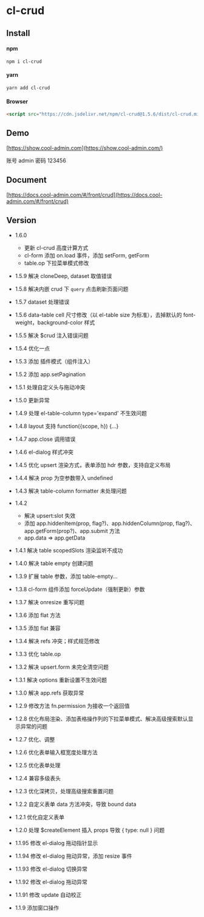 # cl-crud

## Install

#### npm

```shell
npm i cl-crud
```

#### yarn

```shell
yarn add cl-crud
```

#### Browser

```html
<script src="https://cdn.jsdelivr.net/npm/cl-crud@1.5.6/dist/cl-crud.min.js"></script>
```

## Demo

[https://show.cool-admin.com](https://show.cool-admin.com/)

账号 admin
密码 123456

## Document

[https://docs.cool-admin.com/#/front/crud](https://docs.cool-admin.com/#/front/crud)

## Version

-   1.6.0
    -   更新 cl-crud 高度计算方式
    -   cl-form 添加 on.load 事件，添加 setForm, getForm
    -   table.op 下拉菜单模式修改

-   1.5.9 解决 cloneDeep, dataset 取值错误

-   1.5.8 解决内嵌 crud 下 `query` 点击刷新页面问题

-   1.5.7 dataset 处理错误

-   1.5.6 data-table cell 尺寸修改（以 el-table size 为标准），去掉默认的 font-weight，background-color 样式

-   1.5.5 解决 \$crud 注入错误问题

-   1.5.4 优化一点

-   1.5.3 添加 插件模式（组件注入）

-   1.5.2 添加 app.setPagination

-   1.5.1 处理自定义头与拖动冲突

-   1.5.0 更新异常

-   1.4.9 处理 el-table-column type='expand' 不生效问题

-   1.4.8 layout 支持 function({scope, h}) {...}

-   1.4.7 app.close 调用错误

-   1.4.6 el-dialog 样式冲突

-   1.4.5 优化 upsert 渲染方式，表单添加 hdr 参数，支持自定义布局

-   1.4.4 解决 prop 为空参数带入 undefined

-   1.4.3 解决 table-column formatter 未处理问题

-   1.4.2

    -   解决 upsert:slot 失效
    -   添加 app.hiddenItem(prop, flag?)、app.hiddenColumn(prop, flag?)、app.getForm(prop?)、app.submit 方法
    -   app.data => app.getData

-   1.4.1 解决 table scopedSlots 渲染监听不成功

-   1.4.0 解决 table empty 创建问题

-   1.3.9 扩展 table 参数，添加 table-empty...

-   1.3.8 cl-form 组件添加 forceUpdate（强制更新）参数

-   1.3.7 解决 onresize 重写问题

-   1.3.6 添加 flat 方法

-   1.3.5 添加 flat 兼容

-   1.3.4 解决 refs 冲突；样式规范修改

-   1.3.3 优化 table.op

-   1.3.2 解决 upsert.form 未完全清空问题

-   1.3.1 解决 options 重新设置不生效问题

-   1.3.0 解决 app.refs 获取异常

-   1.2.9 修改方法 fn.permission 为接收一个返回值

-   1.2.8 优化布局渲染、添加表格操作列的下拉菜单模式、解决高级搜索默认显示异常的问题

-   1.2.7 优化、调整

-   1.2.6 优化表单输入框宽度处理方法

-   1.2.5 优化表单处理

-   1.2.4 兼容多级表头

-   1.2.3 优化深拷贝，处理高级搜索重置问题

-   1.2.2 自定义表单 data 方法冲突，导致 bound data

-   1.2.1 优化自定义表单

-   1.2.0 处理 \$createElement 插入 props 导致 { type: null } 问题

-   1.1.95 修改 el-dialog 拖动指针显示

-   1.1.94 修改 el-dialog 拖动异常，添加 resize 事件

-   1.1.93 修改 el-dialog 切换异常

-   1.1.92 修改 el-dialog 拖动异常

-   1.1.91 修改 update 自动校正

-   1.1.9 添加窗口操作
